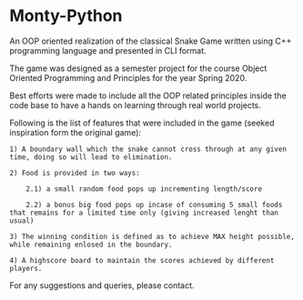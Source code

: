 # Monty-Python

An OOP oriented realization of the classical Snake Game written using C++ programming language and presented in CLI format.

The game was designed as a semester project for the course Object Oriented Programming and Principles for the year Spring 2020.

Best efforts were made to include all the OOP related principles inside the code base to have a hands on learning through real world projects.

Following is the list of features that were included in the game (seeked inspiration form the original game):

    1) A boundary wall which the snake cannot cross through at any given time, doing so will lead to elimination.
    
    2) Food is provided in two ways:
    
        2.1) a small random food pops up incrementing length/score
        
        2.2) a bonus big food pops up incase of consuming 5 small foods that remains for a limited time only (giving increased lenght than usual)
        
    3) The winning condition is defined as to achieve MAX height possible, while remaining enlosed in the boundary.
    
    4) A highscore board to maintain the scores achieved by different players.
    

For any suggestions and queries, please contact.
